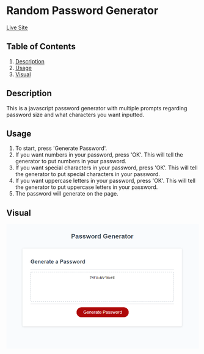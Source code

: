 # Random Password Generator

[Live Site](http://ekerseyc.github.io/pw-generator/)

## Table of Contents
1. [Description](#Description)
2. [Usage](#Usage)
3. [Visual](#Visual)

## Description
This is a javascript password generator with multiple prompts regarding password size and what characters you want inputted.

## Usage
1. To start, press 'Generate Password'. 
2. If you want numbers in your password, press 'OK'. This will tell the generator to put numbers in your password.
3. If you want special characters in your password, press 'OK'. This will tell the generator to put special characters in your password.
4. If you want uppercase letters in your password, press 'OK'. This will tell the generator to put uppercase letters in your password.
5. The password will generate on the page.

## Visual
![A screenshot of the generator](visual.png)